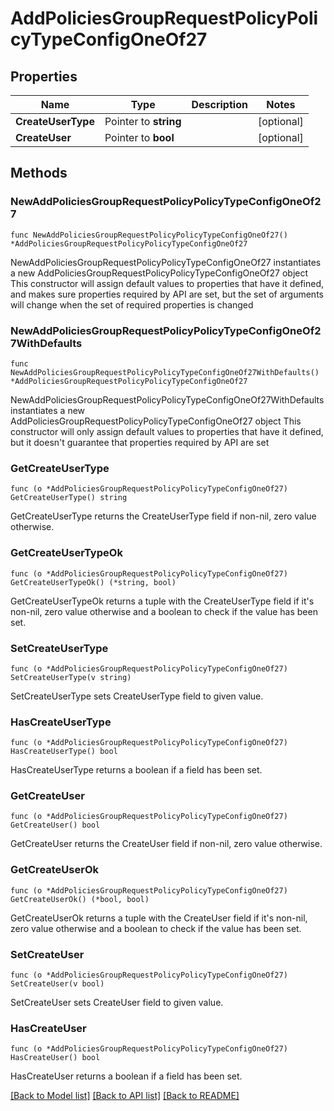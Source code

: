 # AddPoliciesGroupRequestPolicyPolicyTypeConfigOneOf27

## Properties

Name | Type | Description | Notes
------------ | ------------- | ------------- | -------------
**CreateUserType** | Pointer to **string** |  | [optional] 
**CreateUser** | Pointer to **bool** |  | [optional] 

## Methods

### NewAddPoliciesGroupRequestPolicyPolicyTypeConfigOneOf27

`func NewAddPoliciesGroupRequestPolicyPolicyTypeConfigOneOf27() *AddPoliciesGroupRequestPolicyPolicyTypeConfigOneOf27`

NewAddPoliciesGroupRequestPolicyPolicyTypeConfigOneOf27 instantiates a new AddPoliciesGroupRequestPolicyPolicyTypeConfigOneOf27 object
This constructor will assign default values to properties that have it defined,
and makes sure properties required by API are set, but the set of arguments
will change when the set of required properties is changed

### NewAddPoliciesGroupRequestPolicyPolicyTypeConfigOneOf27WithDefaults

`func NewAddPoliciesGroupRequestPolicyPolicyTypeConfigOneOf27WithDefaults() *AddPoliciesGroupRequestPolicyPolicyTypeConfigOneOf27`

NewAddPoliciesGroupRequestPolicyPolicyTypeConfigOneOf27WithDefaults instantiates a new AddPoliciesGroupRequestPolicyPolicyTypeConfigOneOf27 object
This constructor will only assign default values to properties that have it defined,
but it doesn't guarantee that properties required by API are set

### GetCreateUserType

`func (o *AddPoliciesGroupRequestPolicyPolicyTypeConfigOneOf27) GetCreateUserType() string`

GetCreateUserType returns the CreateUserType field if non-nil, zero value otherwise.

### GetCreateUserTypeOk

`func (o *AddPoliciesGroupRequestPolicyPolicyTypeConfigOneOf27) GetCreateUserTypeOk() (*string, bool)`

GetCreateUserTypeOk returns a tuple with the CreateUserType field if it's non-nil, zero value otherwise
and a boolean to check if the value has been set.

### SetCreateUserType

`func (o *AddPoliciesGroupRequestPolicyPolicyTypeConfigOneOf27) SetCreateUserType(v string)`

SetCreateUserType sets CreateUserType field to given value.

### HasCreateUserType

`func (o *AddPoliciesGroupRequestPolicyPolicyTypeConfigOneOf27) HasCreateUserType() bool`

HasCreateUserType returns a boolean if a field has been set.

### GetCreateUser

`func (o *AddPoliciesGroupRequestPolicyPolicyTypeConfigOneOf27) GetCreateUser() bool`

GetCreateUser returns the CreateUser field if non-nil, zero value otherwise.

### GetCreateUserOk

`func (o *AddPoliciesGroupRequestPolicyPolicyTypeConfigOneOf27) GetCreateUserOk() (*bool, bool)`

GetCreateUserOk returns a tuple with the CreateUser field if it's non-nil, zero value otherwise
and a boolean to check if the value has been set.

### SetCreateUser

`func (o *AddPoliciesGroupRequestPolicyPolicyTypeConfigOneOf27) SetCreateUser(v bool)`

SetCreateUser sets CreateUser field to given value.

### HasCreateUser

`func (o *AddPoliciesGroupRequestPolicyPolicyTypeConfigOneOf27) HasCreateUser() bool`

HasCreateUser returns a boolean if a field has been set.


[[Back to Model list]](../README.md#documentation-for-models) [[Back to API list]](../README.md#documentation-for-api-endpoints) [[Back to README]](../README.md)


